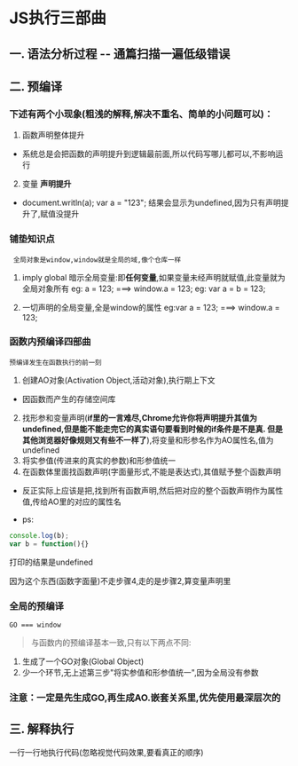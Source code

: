 # JS执行三部曲

## 一. 语法分析过程 -- 通篇扫描一遍低级错误


## 二. 预编译

### 下述有两个小现象(粗浅的解释,解决不重名、简单的小问题可以)：

1. 函数声明整体提升
- 系统总是会把函数的声明提升到逻辑最前面,所以代码写哪儿都可以,不影响运行

2. 变量 **声明提升**
- document.writln(a);
  var a = "123";
  结果会显示为undefined,因为只有声明提升了,赋值没提升

### 铺垫知识点

```  全局对象是window,window就是全局的域,像个仓库一样  ```

1. imply global 暗示全局变量:即**任何变量**,如果变量未经声明就赋值,此变量就为全局对象所有
eg: a = 123; ===> window.a = 123;
eg: var a = b = 123;

2. 一切声明的全局变量,全是window的属性
eg:var a = 123; ===> window.a = 123;


### 函数内预编译四部曲

```预编译发生在函数执行的前一刻```

1. 创建AO对象(Activation Object,活动对象),执行期上下文
- 因函数而产生的存储空间库
2. 找形参和变量声明(**if里的一言难尽,Chrome允许你将声明提升其值为undefined,但是能不能走完它的真实语句要看到时候的if条件是不是真. 但是其他浏览器好像规则又有些不一样了**),将变量和形参名作为AO属性名,值为undefined
3. 将实参值(传进来的真实的参数)和形参值统一
4. 在函数体里面找函数声明(字面量形式,不能是表达式),其值赋予整个函数声明
- 反正实际上应该是把,找到所有函数声明,然后把对应的整个函数声明作为属性值,传给AO里的对应的属性名

- ps:
```js
console.log(b);
var b = function(){}
```

打印的结果是undefined

因为这个东西(函数字面量)不走步骤4,走的是步骤2,算变量声明里


### 全局的预编译

``` GO === window ```

> 与函数内的预编译基本一致,只有以下两点不同:

1. 生成了一个GO对象(Global Object)
2. 少一个环节,无上述第三步"将实参值和形参值统一",因为全局没有参数


### 注意：一定是先生成GO,再生成AO.嵌套关系里,优先使用最深层次的


## 三. 解释执行

一行一行地执行代码(忽略视觉代码效果,要看真正的顺序)
